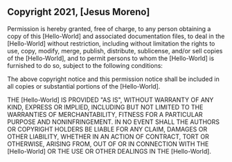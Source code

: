 ## Copyright 2021, [Jesus Moreno]

Permission is hereby granted, free of charge, to any person obtaining a copy of this [Hello-World] and associated documentation files, to deal in the [Hello-World] without restriction, including without limitation the rights to use, copy, modify, merge, publish, distribute, sublicense, and/or sell copies of the [Hello-World], and to permit persons to whom the [Hello-World] is furnished to do so, subject to the following conditions:

The above copyright notice and this permission notice shall be included in all copies or substantial portions of the [Hello-World].

THE [Hello-World] IS PROVIDED "AS IS", WITHOUT WARRANTY OF ANY KIND, EXPRESS OR IMPLIED, INCLUDING BUT NOT LIMITED TO THE WARRANTIES OF MERCHANTABILITY, FITNESS FOR A PARTICULAR PURPOSE AND NONINFRINGEMENT. IN NO EVENT SHALL THE AUTHORS OR COPYRIGHT HOLDERS BE LIABLE FOR ANY CLAIM, DAMAGES OR OTHER LIABILITY, WHETHER IN AN ACTION OF CONTRACT, TORT OR OTHERWISE, ARISING FROM, OUT OF OR IN CONNECTION WITH THE [Hello-World] OR THE USE OR OTHER DEALINGS IN THE [Hello-World].